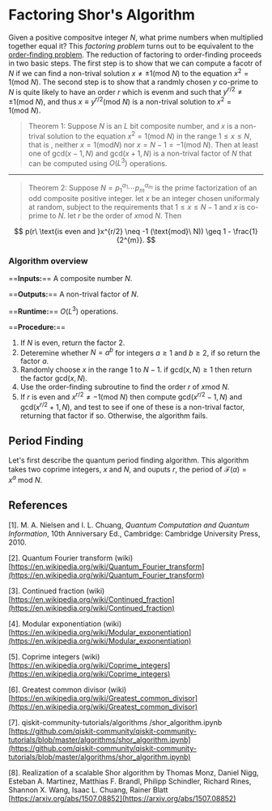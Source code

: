 # Factoring Shor's Algorithm

Given a positive compositve integer $N$, what prime numbers when multiplied together equal it? This *factoring problem* turns out to be equivalent to the [order-finding problem](order_finding.md). The reduction of factoring to order-finding proceeds in two basic steps. The first step is to show that we can compute a facotr of $N$ if we can find a non-trival solution $x\neq \pm 1(\text{mod}\ N)$ to the equation $x^{2} = 1 (\text{mod}\ N)$. The second step is to show that a randmly chosen $y$ co-prime to $N$ is quite likely to have an order $r$ which is evenm and such that $y^{r/2}\neq \pm 1 (\text{mod} \ N)$, and thus $x\equiv y^{r/2} (\text{mod}\ N)$ is a non-trival solution to $x^{2} = 1(\text{mod} \ N)$. 

> Theorem 1: Suppose $N$ is an $L$ bit composite number, and $x$ is a non-trival solution to the equation $x^{2} = 1(\text{mod}\ N)$ in the range $1\leq x \leq N$, that is , neither $x = 1(\text{mod} N)$ nor $x = N-1 = -1(\text{mod}\ N)$. Then at least one of gcd$(x-1,N)$ and gcd$(x+1,N)$ is a non-trival factor of $N$ that can be computed using $O(L^{3})$ operations.

---

> Theorem 2: Suppose $N = p_{1}^{\alpha_1}\cdots p_{m}^{\alpha_m}$ is the prime factorization of an odd composite positive integer. let $x$ be an integer chosen uniformaly at random, subject to the requirements that $1\leq x \leq N-1$ and $x$ is co-prime to $N$. let $r$ be the order of $x \text{mod}\ N$. Then

$$
p(r\ \text{is even and }x^{r/2} \neq -1 (\text{mod}\ N)) \geq 1 - \frac{1}{2^{m}}.
$$

### Algorithm overview
==**Inputs:**== A composite number $N$.

==**Outputs:**== A non-trival factor of $N$. 

==**Runtime:**== $O(L^{3})$ operations.

==**Procedure:**== 

1.  If $N$ is even, return the factor 2.
2.  Deteremine whether $N = a^{b}$ for integers $a\geq 1$ and $b\geq 2$, if so return the factor $a$.
3.  Randomly choose $x$ in the range $1$ to $N-1$. if $\text{gcd}(x,N)\geq 1$ then return the factor $\text{gcd}(x,N)$.
4.  Use the order-finding subroutine to find the order $r$ of $x \text{mod} \ N$.
5.  If $r$ is even and $x^{r/2} \neq -1(\text{mod}\ N)$  then compute $\text{gcd}(x^{r/2}-1,N)$ and $\text{gcd}(x^{r/2}+1,N)$, and test to see if one of these is a non-trival factor, returning that factor if so. Otherwise, the algorithm fails.


## Period Finding
Let's first describe the quantum period finding algorithm. This algorithm takes two coprime integers, $x$ and $N$, and ouputs $r$, the period of $\mathcal{F}(a) = x^{a}\ \text{mod} \ N$.

## References 

[1]. M. A. Nielsen and I. L. Chuang, *Quantum Computation and Quantum Information*, 10th Anniversary Ed., Cambridge: Cambridge University Press, 2010.

[2]. Quantum Fourier transform (wiki) [https://en.wikipedia.org/wiki/Quantum_Fourier_transform](https://en.wikipedia.org/wiki/Quantum_Fourier_transform)

[3]. Continued fraction (wiki) [https://en.wikipedia.org/wiki/Continued_fraction](https://en.wikipedia.org/wiki/Continued_fraction)

[4]. Modular exponentiation (wiki) [https://en.wikipedia.org/wiki/Modular_exponentiation](https://en.wikipedia.org/wiki/Modular_exponentiation)

[5]. Coprime integers (wiki) [https://en.wikipedia.org/wiki/Coprime_integers](https://en.wikipedia.org/wiki/Coprime_integers)

[6]. Greatest common divisor (wiki) [https://en.wikipedia.org/wiki/Greatest_common_divisor](https://en.wikipedia.org/wiki/Greatest_common_divisor)

[7]. qiskit-community-tutorials/algorithms
/shor_algorithm.ipynb [https://github.com/qiskit-community/qiskit-community-tutorials/blob/master/algorithms/shor_algorithm.ipynb](https://github.com/qiskit-community/qiskit-community-tutorials/blob/master/algorithms/shor_algorithm.ipynb)

[8]. Realization of a scalable Shor algorithm by Thomas Monz, Daniel Nigg, Esteban A. Martinez, Matthias F. Brandl, Philipp Schindler, Richard Rines, Shannon X. Wang, Isaac L. Chuang, Rainer Blatt [https://arxiv.org/abs/1507.08852](https://arxiv.org/abs/1507.08852)